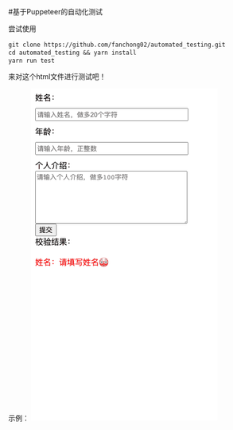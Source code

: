 #基于Puppeteer的自动化测试

尝试使用
```dotnetcli
git clone https://github.com/fanchong02/automated_testing.git
cd automated_testing && yarn install
yarn run test
```
来对这个html文件进行测试吧！

示例：
![img](https://github.com/fanchong02/automated_testing/blob/master/images/1591685168212.gif)